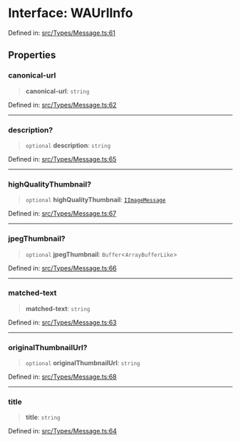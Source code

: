 # Interface: WAUrlInfo

Defined in: [src/Types/Message.ts:61](https://github.com/Fokusdotid/bail/blob/99acc683da8779d62a0509bb4108fdb35cb2b061/src/Types/Message.ts#L61)

## Properties

### canonical-url

> **canonical-url**: `string`

Defined in: [src/Types/Message.ts:62](https://github.com/Fokusdotid/bail/blob/99acc683da8779d62a0509bb4108fdb35cb2b061/src/Types/Message.ts#L62)

***

### description?

> `optional` **description**: `string`

Defined in: [src/Types/Message.ts:65](https://github.com/Fokusdotid/bail/blob/99acc683da8779d62a0509bb4108fdb35cb2b061/src/Types/Message.ts#L65)

***

### highQualityThumbnail?

> `optional` **highQualityThumbnail**: [`IImageMessage`](../namespaces/proto/namespaces/Message/interfaces/IImageMessage.md)

Defined in: [src/Types/Message.ts:67](https://github.com/Fokusdotid/bail/blob/99acc683da8779d62a0509bb4108fdb35cb2b061/src/Types/Message.ts#L67)

***

### jpegThumbnail?

> `optional` **jpegThumbnail**: `Buffer`\<`ArrayBufferLike`\>

Defined in: [src/Types/Message.ts:66](https://github.com/Fokusdotid/bail/blob/99acc683da8779d62a0509bb4108fdb35cb2b061/src/Types/Message.ts#L66)

***

### matched-text

> **matched-text**: `string`

Defined in: [src/Types/Message.ts:63](https://github.com/Fokusdotid/bail/blob/99acc683da8779d62a0509bb4108fdb35cb2b061/src/Types/Message.ts#L63)

***

### originalThumbnailUrl?

> `optional` **originalThumbnailUrl**: `string`

Defined in: [src/Types/Message.ts:68](https://github.com/Fokusdotid/bail/blob/99acc683da8779d62a0509bb4108fdb35cb2b061/src/Types/Message.ts#L68)

***

### title

> **title**: `string`

Defined in: [src/Types/Message.ts:64](https://github.com/Fokusdotid/bail/blob/99acc683da8779d62a0509bb4108fdb35cb2b061/src/Types/Message.ts#L64)
